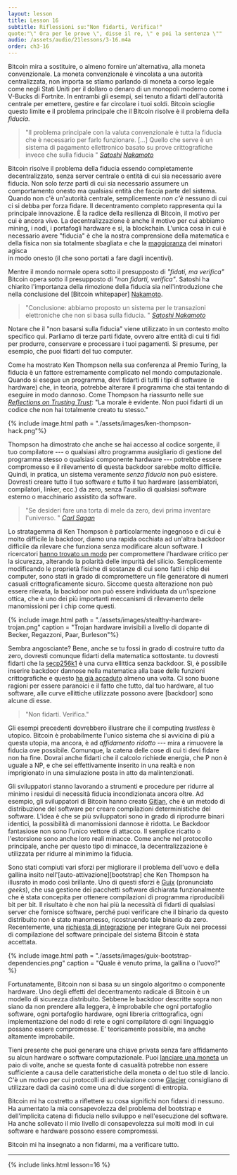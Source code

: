 ```yaml
---
layout: lesson
title: Lesson 16
subtitle: Riflessioni su:"Non fidarti, Verifica!"
quote:"\" Ora per le prove \", disse il re, \" e poi la sentenza \""
audio: /assets/audio/21lessons/3-16.m4a
order: ch3-16
---
```


Bitcoin mira a sostituire, o almeno fornire un'alternativa, alla
moneta convenzionale. La moneta convenzionale è vincolata a una 
autorità centralizzata, non importa se stiamo parlando di moneta a 
corso legale come negli Stati Uniti per il dollaro o denaro di un
monopoli moderno come i V-Bucks di Fortnite. In entrambi gli
esempi, sei tenuto a fidarti dell'autorità centrale per emettere, gestire
e far circolare i tuoi soldi. Bitcoin scioglie questo limite e il problema principale
che il Bitcoin risolve è il problema della *fiducia*.

> "Il problema principale con la valuta convenzionale è tutta la fiducia che è
> necessario per farlo funzionare. [...] Quello che serve è un 
> sistema di pagamento ellettronico basato su prove crittografiche 
> invece che sulla fiducia "
> <cite> [Satoshi] [Nakamoto] </cite>

Bitcoin risolve il problema della fiducia essendo completamente decentralizzato,
senza server centrale o entità di cui sia necessario avere fiducia. Non solo *terze* parti di cui sia necessario assumere un comportamento onesto ma qualsiasi entità che 
faccia parte del sistema. Quando non c'è un'autorità centrale, semplicemente *non c'è* 
nessuno di cui ci si debba per forza fidare. Il decentramento completo rappresenta
qui la principale innovazione. È la radice della resilienza di Bitcoin, il motivo
per cui è ancora vivo. La decentralizzazione è anche il motivo per cui abbiamo mining,
i nodi, i portafogli hardware e sì, la blockchain. L'unica cosa in cui è necessario 
avere "fiducia" è che la nostra comprensione della matematica e della fisica
non sia totalmente sbagliata e che la [maggioranza][majority] dei minatori agisca  
in modo onesto (il che sono portati a fare dagli incentivi).

Mentre il mondo normale opera sotto il presupposto di *"fidati, ma
verifica"* Bitcoin opera sotto il presupposto di *"non fidarti,
verifica"*. Satoshi ha chiarito l'importanza della rimozione della fiducia
sia nell'introduzione che nella conclusione del [Bitcoin
whitepaper] [Nakamoto].

> "Conclusione: abbiamo proposto un sistema per le transazioni elettroniche
> che non si basa sulla fiducia. "
> <cite> [Satoshi Nakamoto][Nakamoto] </cite>

Notare che il "non basarsi sulla fiducia" viene utilizzato in un 
contesto molto specifico qui. Parliamo di terze parti fidate, ovvero altre entità
di cui ti fidi per produrre, conservare e processare i tuoi pagamenti. Si presume,
per esempio, che puoi fidarti del tuo computer.

Come ha mostrato Ken Thompson nella sua conferenza al Premio Turing, la fiducia è 
un fattore estremamente complicato nel mondo computazionale. Quando si esegue un
programma, devi fidarti di tutti i tipi di software (e hardware) che,
in teoria, potrebbe alterare il programma che stai tentando di eseguire 
in modo dannoso. Come Thompson ha riassunto nelle sue [*Reflections on Trusting Trust*]:
"La morale è evidente. Non puoi fidarti di un codice che non hai totalmente
creato tu stesso."

{% include image.html path = "./assets/images/ken-thompson-hack.png"%}

Thompson ha dimostrato che anche se hai accesso al codice sorgente,
il tuo compilatore --- o qualsiasi altro programma ausigliario di gestione del programma stesso o qualsiasi componente hardware --- potrebbe essere compromesso e il 
rilevamento di questa backdoor sarebbe molto difficile. Quindi, in pratica, 
un sistema veramente *senza fiducia* non può esistere. Dovresti creare tutto 
il tuo software *e* tutto il tuo hardware (assemblatori, compilatori, linker, ecc.) 
da zero, senza l'ausilio di qualsiasi software esterno o macchinario assistito da software.

> "Se desideri fare una torta di mele da zero, devi prima inventare
> l'universo. "
> <cite> [Carl Sagan] </cite>

Lo stratagemma di Ken Thompson è particolarmente ingegnoso e di cui è molto difficile la
backdoor, diamo una rapida occhiata ad un'altra backdoor difficile da rilevare che
funziona senza modificare alcun software. I ricercatori [hanno trovato un modo][found a way] 
per compromettere l'hardware critico per la sicurezza, alterando la polarità delle
impurità del silicio. Semplicemente modificando le proprietà fisiche di
sostanze di cui sono fatti i chip dei computer, sono stati in grado di compromettere 
un file generatore di numeri casuali crittograficamente sicuro. Siccome questa 
alterazione non può essere rilevata, la backdoor non può essere individuata da un'ispezione ottica, che è uno dei più importanti meccanismi di rilevamento delle manomissioni 
per i chip come questi.

{% include image.html path = "./assets/images/stealthy-hardware-trojan.png" caption = "Trojan hardware invisibili a livello di dopante di Becker, Regazzoni, Paar, Burleson"%}

Sembra angosciante? Bene, anche se tu fossi in grado di costruire tutto da
zero, dovresti comunque fidarti della matematica sottostante. tu
dovresti fidarti che la [secp256k1] è una curva ellittica senza
backdoor. Sì, è possibile inserire backdoor dannose nella matematica
alla base delle funzioni crittografiche e questo [ha già
accaduto][has already happened] almeno una volta. Ci sono buone ragioni per 
essere paranoici e il fatto che tutto, dal tuo hardware, al tuo software, alle 
curve ellittiche utilizzate possono avere [backdoor] sono alcune di esse.

> "Non fidarti. Verifica."

Gli esempi precedenti dovrebbero illustrare che il computing *trustless* è
utopico. Bitcoin è probabilmente l'unico sistema che si avvicina di più a questa
utopia, ma ancora, è ad *affidamento ridotto* --- mira a rimuovere la fiducia
ove possibile. Comunque, la catena delle cose di cui ti devi fidare non ha fine.
Dovrai anche fidarti che il calcolo richiede energia, che P
non è uguale a NP, e che sei effettivamente inserito in una realtà e non
imprigionato in una simulazione posta in atto da malintenzionati.

Gli sviluppatori stanno lavorando a strumenti e procedure per ridurre al 
minimo i residui di necessità fiducia incondizionata ancora oltre. 
Ad esempio, gli sviluppatori di Bitcoin hanno creato [Gitian],
che è un metodo di distribuzione del software per creare compilazioni 
deterministiche del software.
L'idea è che se più sviluppatori sono in grado di riprodurre binari identici, 
la possibilità di manomissioni dannose è ridotta. Le Backdoor fantasiose
non sono l'unico vettore di attacco. Il semplice ricatto o l'estorsione sono
anche loro reali minacce. Come anche nel protocollo principale, anche 
per questo tipo di minacce, la decentralizzazione 
è utilizzata per ridurre al minimimo la fiducia.

Sono stati compiuti vari sforzi per migliorare il problema dell'uovo e della 
gallina insito nell'[auto-attivazione][bootstrap] che Ken Thompson ha illusrato 
in modo così brillante. Uno di questi sforzi è [Guix] (pronunciato *geeks*), 
che usa gestione dei pacchetti software dichiarata funzionalmente che è stata 
concepita per ottenere compilazioni di programma riproducibili bit per bit. 
Il risultato è che non hai più la necessità di fidarti di qualsiasi server che 
fornisce software, perché puoi verificare che il binario da questo distribuito
non è stato manomesso, ricostruendo tale binario da zero.
Recentemente, una [richiesta di integrazione][pull-request] 
per integrare Guix nei processi di compilazione del software principale del 
sistema Bitcoin è stata accettata.

{% include image.html path = "./assets/images/guix-bootstrap-dependencies.png" caption = "Quale è venuto prima, la gallina o l'uovo?" %}

Fortunatamente, Bitcoin non si basa su un singolo algoritmo o componente
hardware. Uno degli effetti del decentramento radicale di Bitcoin è un
modello di sicurezza distribuito. Sebbene le backdoor descritte sopra non siano
da non prendere alla leggera, è improbabile che ogni portafoglio software,
ogni portafoglio hardware, ogni libreria crittografica, ogni
implementazione del nodo di rete e ogni compilatore di ogni linguaggio 
possano essere compromesse.
E' teoricamente possibile, ma anche altamente improbabile.

Tieni presente che puoi generare una chiave privata senza fare affidamento 
su alcun hardware o software computazionale. Puoi [lanciare una moneta][flip a coin] 
un paio di volte, anche se questa fonte di casualità potrebbe non essere sufficiente a causa delle caratteristiche della moneta o del tuo stile di lancio. C'è un motivo per cui
protocolli di archiviazione come [Glacier] consigliano di utilizzare dadi da casinò come una 
di due sorgenti di entropia.

Bitcoin mi ha costretto a riflettere su cosa significhi non fidarsi di nessuno.
Ha aumentato la mia consapevolezza del problema del bootstrap e dell'implicita
catena di fiducia nello sviluppo e nell'esecuzione del software. Ha anche sollevato 
il mio livello di consapevolezza sui molti modi in cui software e hardware
possono essere compromessi.

Bitcoin mi ha insegnato a non fidarmi, ma a verificare tutto.

---

{% include links.html lesson=16 %}

[Emmanuel Boutet]: https://commons.wikimedia.org/wiki/User:Emmanuel.boutet
[Satoshi]: http://p2pfoundation.ning.com/forum/topics/bitcoin-open-source
[Nakamoto]: https://bitcoin.org/bitcoin.pdf
[*Reflections on Trusting Trust*]: https://www.archive.ece.cmu.edu/~ganger/712.fall02/papers/p761-thompson.pdf
[found a way]: https://scholar.google.com/scholar?hl=en&as_sdt=0%2C5&q=Stealthy+Dopant-Level+Hardware+Trojans&btnG=
[Gitian]: https://gitian.org/
[bootstrapping]: https://www.gnu.org/software/guix/manual/en/html_node/Bootstrapping.html
[Guix]: https://www.gnu.org/software/guix/
[pull-request]: https://github.com/bitcoin/bitcoin/pull/15277
[flip a coin]: https://github.com/bitcoinbook/bitcoinbook/blob/develop/ch04.asciidoc#private-keys
[Glacier]: https://glacierprotocol.org/
[secp256k1]: https://en.bitcoin.it/wiki/Secp256k1
[majority]: https://bitcoin.org/en/developer-guide#term-51-attack

<!-- Wikipedia -->
[backdoors]: https://en.wikipedia.org/wiki/Elliptic-curve_cryptography#Backdoors
[has already happened]: https://en.wikipedia.org/wiki/Dual_EC_DRBG
[Carl Sagan]: https://en.wikipedia.org/wiki/Cosmos_%28Carl_Sagan_book%29
[alice]: https://en.wikipedia.org/wiki/Alice%27s_Adventures_in_Wonderland
[carroll]: https://en.wikipedia.org/wiki/Lewis_Carroll
